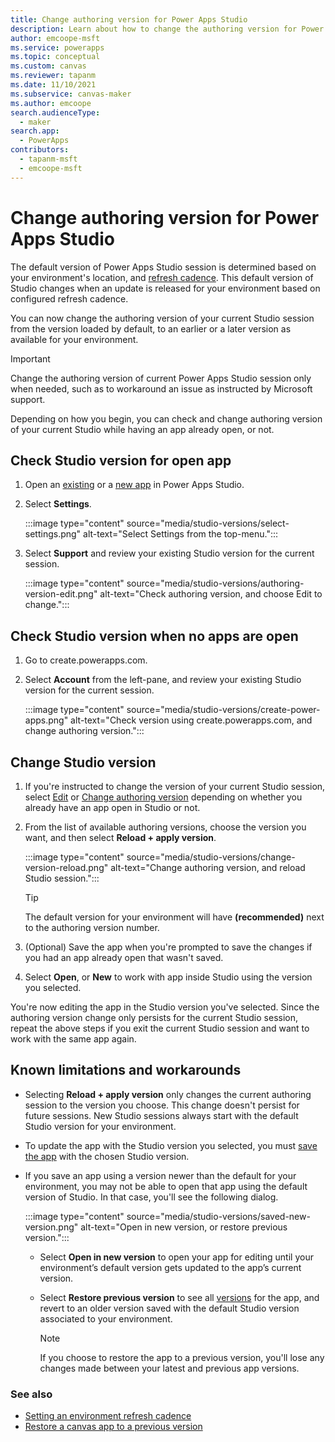 ```yaml
---
title: Change authoring version for Power Apps Studio
description: Learn about how to change the authoring version for Power Apps Studio.
author: emcoope-msft
ms.service: powerapps
ms.topic: conceptual
ms.custom: canvas
ms.reviewer: tapanm
ms.date: 11/10/2021
ms.subservice: canvas-maker
ms.author: emcoope
search.audienceType: 
  - maker
search.app: 
  - PowerApps
contributors:
  - tapanm-msft
  - emcoope-msft
---
```


# Change authoring version for Power Apps Studio

The default version of Power Apps Studio session is determined based on your environment's location, and [refresh cadence](/power-platform/admin/create-environment#setting-an-environment-refresh-cadence). This default version of Studio changes when an update is released for your environment based on configured refresh cadence.

You can now change the authoring version of your current Studio session from the version loaded by default, to an earlier or a later version as available for your environment.

> [!IMPORTANT]
> Change the authoring version of current Power Apps Studio session only when needed, such as to workaround an issue as instructed by Microsoft support.

Depending on how you begin, you can check and change authoring version of your current Studio while having an app already open, or not.

## Check Studio version for open app

1. Open an [existing](edit-app.md) or a [new app](data-platform-create-app.md) in Power Apps Studio.

1. Select **Settings**.

    :::image type="content" source="media/studio-versions/select-settings.png" alt-text="Select Settings from the top-menu.":::

1. Select **Support** and review your existing Studio version for the current session.

    :::image type="content" source="media/studio-versions/authoring-version-edit.png" alt-text="Check authoring version, and choose Edit to change.":::

## Check Studio version when no apps are open

1. Go to create.powerapps.com.

1. Select **Account** from the left-pane, and review your existing Studio version for the current session.

    :::image type="content" source="media/studio-versions/create-power-apps.png" alt-text="Check version using create.powerapps.com, and change authoring version.":::

## Change Studio version

1. If you're instructed to change the version of your current Studio session, select [Edit](#check-studio-version-for-open-app) or [Change authoring version](#check-studio-version-when-no-apps-are-open) depending on whether you already have an app open in Studio or not.

1. From the list of available authoring versions, choose the version you want, and then select **Reload + apply version**.

    :::image type="content" source="media/studio-versions/change-version-reload.png" alt-text="Change authoring version, and reload Studio session.":::

    > [!TIP]
    > The default version for your environment will have **(recommended)** next to the authoring version number.

1. (Optional) Save the app when you're prompted to save the changes if you had an app already open that wasn't saved.

1. Select **Open**, or **New** to work with app inside Studio using the version you selected.

You're now editing the app in the Studio version you've selected. Since the authoring version change only persists for the current Studio session, repeat the above steps if you exit the current Studio session and want to work with the same app again.

## Known limitations and workarounds

- Selecting **Reload + apply version** only changes the current authoring session to the version you choose. This change doesn't persist for future sessions. New Studio sessions always start with the default Studio version for your environment.
- To update the app with the Studio version you selected, you must [save the app](save-publish-app.md#save-changes-to-an-app) with the chosen Studio version.
- If you save an app using a version newer than the default for your environment, you may not be able to open that app using the default version of Studio. In that case, you'll see the following dialog.

    :::image type="content" source="media/studio-versions/saved-new-version.png" alt-text="Open in new version, or restore previous version.":::

    - Select **Open in new version** to open your app for editing until your environment’s default
    version gets updated to the app’s current version.

    - Select **Restore previous version** to see all [versions](restore-an-app.md) for the app, and revert to an older version saved with the default Studio version associated to your environment.

        > [!NOTE]
        > If you choose to restore the app to a previous version, you'll lose any changes made between your latest and previous app versions.

### See also

- [Setting an environment refresh cadence](/power-platform/admin/create-environment#setting-an-environment-refresh-cadence)
- [Restore a canvas app to a previous version](restore-an-app.md)

